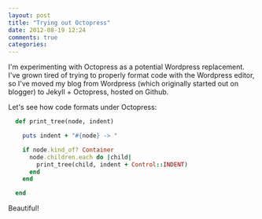 ```yaml
---
layout: post
title: "Trying out Octopress"
date: 2012-08-19 12:24
comments: true
categories: 
---
```


I'm experimenting with Octopress as a potential Wordpress replacement. I've grown tired of trying to properly
format code with the Wordpress editor, so I've moved my blog from Wordpress (which originally started out
on blogger) to Jekyll + Octopress, hosted on Github.

Let's see how code formats under Octopress:

``` ruby print_tree
  def print_tree(node, indent)

    puts indent + "#{node} -> "

    if node.kind_of? Container
      node.children.each do |child|
        print_tree(child, indent + Control::INDENT)
      end
    end

  end
```

Beautiful!
